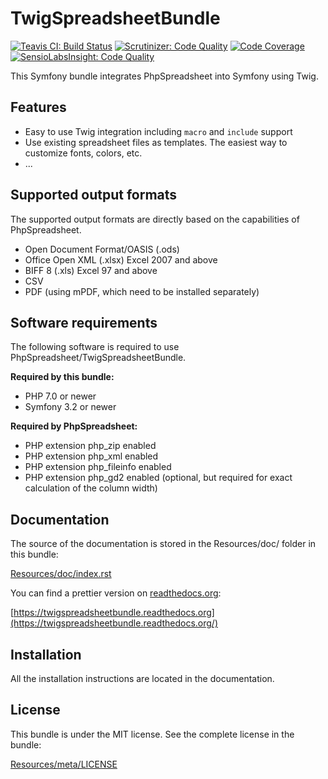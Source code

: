 # TwigSpreadsheetBundle

[![Teavis CI: Build Status](https://travis-ci.org/erelke/TwigSpreadsheetBundle.png?branch=master)](https://travis-ci.org/erelke/TwigSpreadsheetBundle)
[![Scrutinizer: Code Quality](https://scrutinizer-ci.com/g/erelke/TwigSpreadsheetBundle/badges/quality-score.png?b=master)](https://scrutinizer-ci.com/g/erelke/TwigSpreadsheetBundle/?branch=master)
[![Code Coverage](https://scrutinizer-ci.com/g/erelke/TwigSpreadsheetBundle/badges/coverage.png?b=master)](https://scrutinizer-ci.com/g/erelke/TwigSpreadsheetBundle/?branch=master)
[![SensioLabsInsight: Code Quality](https://insight.sensiolabs.com/projects/6f1d5477-967f-4754-bb95-505b1a50b71c/mini.png)](https://insight.sensiolabs.com/projects/6f1d5477-967f-4754-bb95-505b1a50b71c)

This Symfony bundle integrates PhpSpreadsheet into Symfony using Twig.

## Features

 * Easy to use Twig integration including ``macro`` and ``include`` support
 * Use existing spreadsheet files as templates. The easiest way to customize fonts, colors, etc.
 * ...

## Supported output formats

The supported output formats are directly based on the capabilities of PhpSpreadsheet.

 * Open Document Format/OASIS (.ods)
 * Office Open XML (.xlsx) Excel 2007 and above
 * BIFF 8 (.xls) Excel 97 and above
 * CSV
 * PDF (using mPDF, which need to be installed separately)

## Software requirements

The following software is required to use PhpSpreadsheet/TwigSpreadsheetBundle.

**Required by this bundle:**

 * PHP 7.0 or newer
 * Symfony 3.2 or newer

**Required by PhpSpreadsheet:**

 * PHP extension php_zip enabled
 * PHP extension php_xml enabled
 * PHP extension php_fileinfo enabled
 * PHP extension php_gd2 enabled (optional, but required for exact calculation of the column width)

## Documentation

The source of the documentation is stored in the Resources/doc/ folder in this bundle:
    
[Resources/doc/index.rst](https://github.com/erelke/TwigSpreadsheetBundle/blob/master/src/Resources/doc/index.rst)

You can find a prettier version on [readthedocs.org](httsp://readthedocs.org):

[https://twigspreadsheetbundle.readthedocs.org](https://twigspreadsheetbundle.readthedocs.org/)

## Installation

All the installation instructions are located in the documentation.

## License

This bundle is under the MIT license. See the complete license in the bundle:

[Resources/meta/LICENSE](https://github.com/erelke/TwigSpreadsheetBundle/blob/master/LICENSE)
